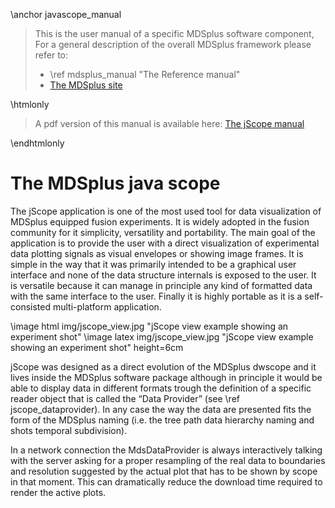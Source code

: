 \anchor javascope_manual

>
> This is the user manual of a specific MDSplus software component, For a
> general description of the overall MDSplus framework please refer to:
>
>  * \ref mdsplus_manual "The Reference manual"
>  * [The MDSplus site](http://www.mdsplus.org/index.php)
>

\htmlonly 
<blockquote class="doxtable">
<p>A pdf version of this manual is available here: <a href="../javascope.pdf">The jScope manual</a></p>
</blockquote> 
\endhtmlonly



The MDSplus java scope
======================

The jScope application is one of the most used tool for data visualization of
MDSplus equipped fusion experiments. It is widely adopted in the fusion
community for it simplicity, versatility and portability. The main goal of the
application is to provide the user with a direct visualization of experimental
data plotting signals as visual envelopes or showing image frames. It is simple
in the way that it was primarily intended to be a graphical user interface and
none of the data structure internals is exposed to the user. It is versatile
because it can manage in principle any kind of formatted data with the same
interface to the user. Finally it is highly portable as it is a self-consisted
multi-platform application. 


\image html img/jscope_view.jpg "jScope view example showing an experiment shot"
\image latex img/jscope_view.jpg "jScope view example showing an experiment shot" height=6cm


jScope was designed as a direct evolution of the MDSplus dwscope and it lives
inside the MDSplus software package although in principle it would be able to
display data in different formats trough the definition of a specific reader
object that is called the “Data Provider” (see \ref jscope_dataprovider).
In any case the way the data are presented fits the form of the MDSplus naming
(i.e. the tree path data hierarchy naming and shots temporal subdivision).

In a network connection the MdsDataProvider is always interactively talking
with the server asking for a proper resampling of the real data to boundaries
and resolution suggested by the actual plot that has to be shown by scope in
that moment. This can dramatically reduce the download time required to render
the active plots.
